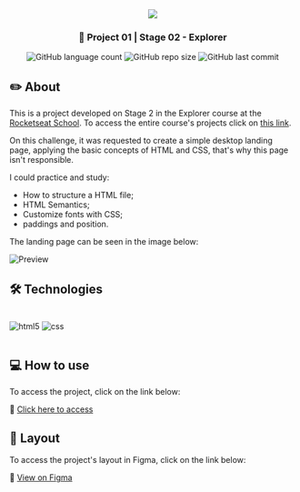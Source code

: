 <div align="center">
   <img src="https://www.rocketseat.com.br/assets/logos/explorer.svg" />
</div>
<h3 align="center">🚀 Project 01 | Stage 02 - Explorer</h3>
<div align="center">
  <img alt="GitHub language count" src="https://img.shields.io/github/languages/count/jeadamek/moveis-customizados">

  <img alt="GitHub repo size" src="https://img.shields.io/github/repo-size/jeadamek/moveis-customizados">
  
  <img alt="GitHub last commit" src="https://img.shields.io/github/last-commit/jeadamek/moveis-customizados?color=%231280BF">
  
 <!-- <a href="https://jeadamek.github.io/moveis-customizados/"> ▶️ Access Project </a> -->
</div>   


## ✏️ About

This is a project developed on Stage 2 in the Explorer course at the [Rocketseat School](https://www.rocketseat.com.br/). To access the entire course's projects click on [this link](https://github.com/jeadamek/explorer-rocketseat).

On this challenge, it was requested to create a simple desktop landing page, applying the basic concepts of HTML and CSS, that's why this page isn't responsible.

I could practice and study:

- How to structure a HTML file;
- HTML Semantics;
- Customize fonts with CSS;
- paddings and position.

The landing page can be seen in the image below:
<br/>

![Preview](https://user-images.githubusercontent.com/78454317/191127940-89d9dbb5-e370-4858-b433-61ccc0af371e.png)


## 🛠️ Technologies

<div style="display: inline_block"><br/>
  <img align="center" alt="html5" src="https://img.shields.io/badge/HTML5-E34F26?style=for-the-badge&logo=html5&logoColor=white" />
  <img align="center" alt="css" src="https://img.shields.io/badge/CSS3-1572B6?style=for-the-badge&logo=css3&logoColor=white" />
</div><br/>


## 💻 How to use

To access the project, click on the link below:

🔗 [Click here to access](https://jeadamek.github.io/moveis-customizados/)


## 🎨 Layout

To access the project's layout in Figma, click on the link below:

🔗 [View on Figma](https://www.figma.com/file/fAvYZz4dPV5MfhL77XkqkD/Explorer---Projeto-01)


